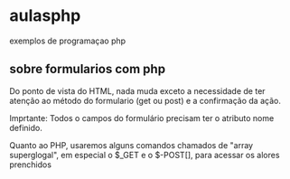 # aulasphp
 exemplos de programaçao php
 ## sobre formularios com php
 Do ponto de vista do HTML, nada muda exceto a necessidade de ter atenção ao método do formulario (get ou post) e a confirmação da ação.

 Imprtante: Todos o campos do formulário precisam ter o atributo nome definido.

 Quanto ao PHP, usaremos alguns comandos chamados de "array superglogal", em especial o $_GET e o $-POST[], para acessar os alores prenchidos 
